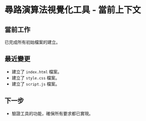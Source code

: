 # 尋路演算法視覺化工具 - 當前上下文

## 當前工作
已完成所有初始檔案的建立。

## 最近變更
- 建立了 `index.html` 檔案。
- 建立了 `style.css` 檔案。
- 建立了 `script.js` 檔案。

## 下一步
- 驗證工具的功能，確保所有要求都已實現。

